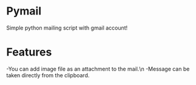 Pymail
======

Simple python mailing script with gmail account!

Features
======
-You can add image file as an attachment to the mail.\n
-Message can be taken directly from the clipboard.